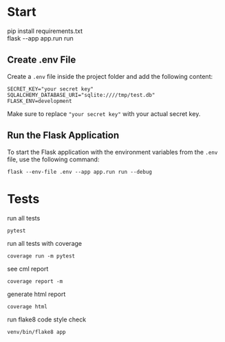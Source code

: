 # Start

pip install requirements.txt <br>
flask --app app.run run

## Create .env File

Create a `.env` file inside the project folder and add the following content:

```shell
SECRET_KEY="your secret key"
SQLALCHEMY_DATABASE_URI="sqlite:////tmp/test.db"
FLASK_ENV=development
```

Make sure to replace `"your secret key"` with your actual secret key.

##  Run the Flask Application

To start the Flask application with the environment variables from the `.env` file, use the following command:

```shell
flask --env-file .env --app app.run run --debug
```

# Tests

run all tests
```shell
pytest
```

run all tests with coverage
```shell
coverage run -m pytest
```

see cml report

```shell
coverage report -m    
```  

generate html report 

```shell
coverage html
```  

run flake8 code style check

```shell
venv/bin/flake8 app   
```  